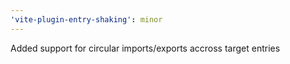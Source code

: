 ```yaml
---
'vite-plugin-entry-shaking': minor
---
```


Added support for circular imports/exports accross target entries

